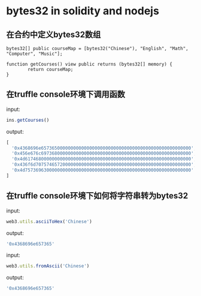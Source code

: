# bytes32 in solidity and nodejs
## 在合约中定义bytes32数组
```solidity
bytes32[] public courseMap = [bytes32("Chinese"), "English", "Math", "Computer", "Music"];

function getCourses() view public returns (bytes32[] memory) {
        return courseMap;
}
```
## 在truffle console环境下调用函数
input:
```js
ins.getCourses()
```

output:
```js
[
  '0x4368696e65736500000000000000000000000000000000000000000000000000',
  '0x456e676c69736800000000000000000000000000000000000000000000000000',
  '0x4d61746800000000000000000000000000000000000000000000000000000000',
  '0x436f6d7075746572000000000000000000000000000000000000000000000000',
  '0x4d75736963000000000000000000000000000000000000000000000000000000'
]
```
## 在truffle console环境下如何将字符串转为bytes32
input:
```js
web3.utils.asciiToHex('Chinese')
```
output:
```js
'0x4368696e657365'
```

input:
```js
web3.utils.fromAscii('Chinese')
```
output:
```js
'0x4368696e657365'
```


